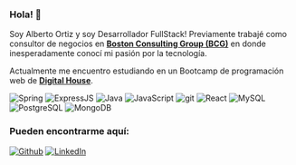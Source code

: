<!---
### Hi there 👋

  <img alt="AWS" src="https://img.shields.io/badge/-AWS-373F56?logo=aws&logoColor=white" />
  <img alt="TypeScript" src="https://img.shields.io/badge/-TypeScript-007ACC?style=flat-square&logo=typescript&logoColor=white" />
  <img alt="MongoDB" src="https://img.shields.io/badge/-MongoDB-13aa52?style=flat-square&logo=mongodb&logoColor=white" />
-->

### Hola! 👋

<p>Soy Alberto Ortiz y soy Desarrollador FullStack! Previamente trabajé como consultor de negocios en <a href="https://www.bcg.com/about/overview"><b>Boston Consulting Group (BCG)</b></a> en donde inesperadamente conocí mi pasión por la tecnología.</p>
<p>Actualmente me encuentro estudiando en un Bootcamp de programación web de <a href="https://www.digitalhouse.com/"><b>Digital House</b></a>.</p>

<p>
  <img alt="Spring" src="https://img.shields.io/badge/-Spring-%236DB33F.svg?style=plastic&logo=spring&logoColor=white" />
  <img alt="ExpressJS" src="https://img.shields.io/badge/ExpressJS-%23404d59.svg?style=plastic&logo=express&logoColor=%2361DAFB" />
  <img alt="Java" src="https://img.shields.io/badge/-Java-%23ED8B00.svg?style=plastic&logo=java&logoColor=white" />
  <img alt="JavaScript" src="https://img.shields.io/badge/JavaScript-%23323330.svg?style=plastic&logo=javascript&logoColor=%23F7DF1E" />
  <img alt="git" src="https://img.shields.io/badge/-Git-F05032?style=plastic&logo=git&logoColor=white" />
  <img alt="React" src="https://img.shields.io/badge/-React-%2320232a.svg?style=plastic&logo=react&logoColor=%2361DAFB" />
<!--
  <img alt="Docker" src="https://img.shields.io/badge/-Docker-46a2f1?style=plastic&logo=docker&logoColor=white" />
-->
  <img alt="MySQL" src="https://img.shields.io/badge/MySQL-00000F?style=plastic&logo=mysql&logoColor=white" />
  <img alt="PostgreSQL" src="https://img.shields.io/badge/PostgreSQL-%23316192.svg?style=plastic&logo=postgresql&logoColor=white)" />
  <img alt="MongoDB" src="https://img.shields.io/badge/MongoDB-%234ea94b.svg?style=plastic&logo=mongodb&logoColor=white" />
</p>

<h3>Pueden encontrarme aquí:</h3>
<p>
  <a href="https://github.com/tizor98" target="_blank"><img alt="Github" src="https://img.shields.io/badge/GitHub-%2312100E.svg?&style=for-the-badge&logo=Github&logoColor=white" /></a> <a href="https://www.linkedin.com/in/baob/" target="_blank"><img alt="LinkedIn" src="https://img.shields.io/badge/linkedin-%230077B5.svg?&style=for-the-badge&logo=linkedin&logoColor=white" /></a>
</p>
